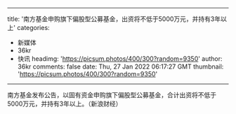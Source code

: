 
---
title: '南方基金申购旗下偏股型公募基金，出资将不低于5000万元，并持有3年以上'
categories: 
 - 新媒体
 - 36kr
 - 快讯
headimg: 'https://picsum.photos/400/300?random=9350'
author: 36kr
comments: false
date: Thu, 27 Jan 2022 06:17:27 GMT
thumbnail: 'https://picsum.photos/400/300?random=9350'
---

<div>   
南方基金发布公告，以固有资金申购旗下偏股型公募基金，合计出资将不低于5000万元，并持有3年以上。（新浪财经）  
</div>
            